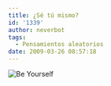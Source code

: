 ```yaml
---
title: ¿Sé tú mismo?
id: '1339'
author: neverbot
tags:
  - Pensamientos aleatorios
date: 2009-03-26 08:57:18
---
```


![Be Yourself](./be_yourself.jpg "Be Yourself")